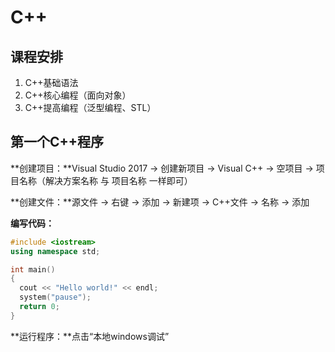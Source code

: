 # C++



## 课程安排

1. C++基础语法
2. C++核心编程（面向对象）
3. C++提高编程（泛型编程、STL）



## 第一个C++程序

**创建项目：**Visual Studio 2017 -> 创建新项目 -> Visual C++ -> 空项目 -> 项目名称（解决方案名称 与 项目名称 一样即可）

**创建文件：**源文件 -> 右键 -> 添加 -> 新建项 -> C++文件 -> 名称 -> 添加

**编写代码：**

```c++
#include <iostream>
using namespace std;

int main()
{
  cout << "Hello world!" << endl;
  system("pause");
  return 0;
}
```

**运行程序：**点击“本地windows调试”

